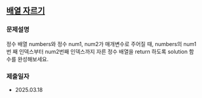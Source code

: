 ## [배열 자르기](https://school.programmers.co.kr/learn/courses/30/lessons/120833)

### 문제설명
정수 배열 numbers와 정수 num1, num2가 매개변수로 주어질 때, numbers의 num1번 째 인덱스부터 num2번째 인덱스까지 자른 정수 배열을 return 하도록 solution 함수를 완성해보세요.

### 제출일자
- 2025.03.18